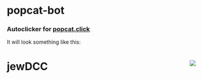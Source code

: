 # popcat-bot
### Autoclicker for <a href="https://popcat.click" target="_blank"> popcat.click</a>

It will look something like this:
# jewDCC <img src="https://i.imgur.com/K8Tjxqi.gif" align="right">

